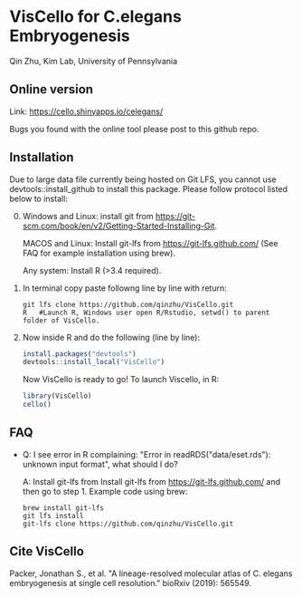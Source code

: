 VisCello for C.elegans Embryogenesis
================
Qin Zhu, Kim Lab, University of Pennsylvania

Online version
------------------------

Link: https://cello.shinyapps.io/celegans/

Bugs you found with the online tool please post to this github repo.

Installation
--------------------------------------

Due to large data file currently being hosted on Git LFS, you cannot use devtools::install_github to install this package. 
Please follow protocol listed below to install:

0. Windows and Linux: install git from https://git-scm.com/book/en/v2/Getting-Started-Installing-Git. 

    MACOS and Linux: Install git-lfs from https://git-lfs.github.com/ (See FAQ for example installation using brew).
    
    Any system: Install R (>3.4 required).

1. In terminal copy paste followng line by line with return:

    ```
    git lfs clone https://github.com/qinzhu/VisCello.git
    R   #Launch R, Windows user open R/Rstudio, setwd() to parent folder of VisCello. 
    ```

2. Now inside R and do the following (line by line):

    ``` r
    install.packages("devtools") 
    devtools::install_local("VisCello")
    ```

    Now VisCello is ready to go! To launch Viscello, in R:

    ``` r
    library(VisCello)
    cello()
    ```

FAQ
-------------------------

* Q: I see error in R complaining: "Error in readRDS("data/eset.rds"): unknown input format", what should I do?
    
    A: Install git-lfs from Install git-lfs from https://git-lfs.github.com/ and then go to step 1. Example code using brew:
    
    ```
    brew install git-lfs
    git lfs install
    git-lfs clone https://github.com/qinzhu/VisCello.git
    ```

Cite VisCello
-------------------------

Packer, Jonathan S., et al. "A lineage-resolved molecular atlas of C. elegans embryogenesis at single cell resolution." bioRxiv (2019): 565549.


